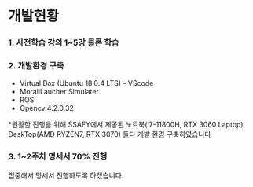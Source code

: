 # 개발현황

### 1. 사전학습 강의 1~5강 클론 학습

### 2. 개발환경 구축
- Virtual Box (Ubuntu 18.0.4 LTS) - VScode
- MorailLaucher Simulater 
- ROS
- Opencv 4.2.0.32

*원활한 진행을 위해 SSAFY에서 제공된 노트북(i7-11800H, RTX 3060 Laptop), DeskTop(AMD RYZEN7, RTX 3070) 둘다 개발 환경 구축하였습니다

### 3. 1~2주차 명세서 70% 진행


집중해서 명세서 진행하도록 하겠습니다.